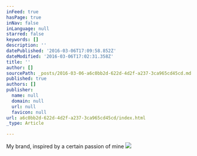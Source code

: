 ```yaml
---
inFeed: true
hasPage: true
inNav: false
inLanguage: null
starred: false
keywords: []
description: ''
datePublished: '2016-03-06T17:09:58.852Z'
dateModified: '2016-03-06T17:02:31.358Z'
title: ''
author: []
sourcePath: _posts/2016-03-06-a6c0bb2d-622d-4d2f-a237-3ca965cd45cd.md
published: true
authors: []
publisher:
  name: null
  domain: null
  url: null
  favicon: null
url: a6c0bb2d-622d-4d2f-a237-3ca965cd45cd/index.html
_type: Article

---
```

My brand, inspired by a certain passion of mine
![](https://the-grid-user-content.s3-us-west-2.amazonaws.com/89e169dc-983d-449b-8caa-69de5e088b6d.jpg)
